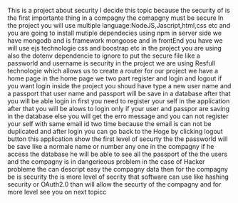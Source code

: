 This is a project about security
I decide this topic because the security of is the first importante thing in a compagny the comapgny must be secure 
In the project you will use multiple language:NodeJS,Jascript,html,css etc
and you are going to install mutiple dependecies using npm 
in server side we have mongodb and is framework mongoose and in frontEnd you have we will use ejs technologie css and boostrap etc
in the project you are using also the dotenv dependencie to ignore to put the secure file like a passworld and username is security
in the project we are using Resfull technologie which allows us to create a router for our project 
we have a home page 
in the home page we two part
register
and login 
and logout
if you want login inside the project you shoud have type a new user name and a passport 
that user name and passport will be save in a database 
after that you will be able login in 
first you need to register your self in the application after that you will be alows to login only if your user and passpor are saving in the database else
you will get the erro message 
and you can not register your self with same email id two time because the email is can not be duplicated 
and after login you can go back to the Hoge by clicking logout button 
this application show the first level of securty 
the the passworld will be save like a normale name or number any one in the compagny if he access the database he will be able to see all the passport of the the users 
and the compagny is in dangerieous problem in the case of Hacker probleme the can descript easy the compagny data 
then for the compagny be is security the is more level of secrity that software can use 
like hashing security or OAuth2.0 than will allow the securty of the compagny
and for more level see you on next topicc
